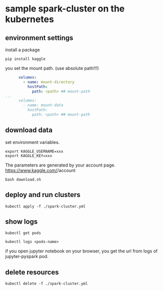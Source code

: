 # sample spark-cluster on the kubernetes

## environment settings

install a package

```shell
pip install kaggle
```

you set the mount path. (use absolute path!!!)

```spark-cluster.yaml
      volumes:
        - name: mount-directory
          hostPath:
            path: <path> ## mount-path
...
      volumes:
        - name: mount-data
          hostPath:
            path: <path> ## mount-path
```

## download data

set environment variables.

```shell
export KAGGLE_USERNAME=xxx
export KAGGLE_KEY=xxx
```

The parameters are generated by your account page. https://www.kaggle.com/<username>/account

```shell
bash download.sh
```

## deploy and run clusters

```shell
kubectl apply -f ./spark-cluster.yml
```

## show logs

```shell
kubectl get pods
```

```shell
kubectl logs <pods-name>
```

if you open jupyter notebook on your browser, you get the url from logs of jupyter-pyspark pod.

## delete resources

```shell
kubectl delete -f ./spark-cluster.yml
```
